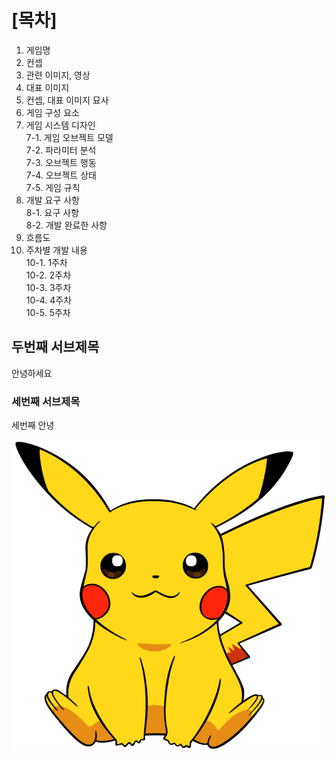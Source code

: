 # [목차]
  1. 게임명
  2. 컨셉
  3. 관련 이미지, 영상
  4. 대표 이미지
  5. 컨셉, 대표 이미지 묘사
  6. 게임 구성 요소
  7. 게임 시스템 디자인<br>
     7-1. 게임 오브젝트 모델<br>
     7-2. 파라미터 분석<br>
     7-3. 오브젝트 행동<br>
     7-4. 오브젝트 상태<br>
     7-5. 게임 규칙
  8. 개발 요구 사항<br>
     8-1. 요구 사항<br>
     8-2. 개발 완료한 사항
  9. 흐름도
 10. 주차별 개발 내용<br>
     10-1. 1주차<br>
     10-2. 2주차<br>
     10-3. 3주차<br>
     10-4. 4주차<br>
     10-5. 5주차

## 두번째 서브제목

안녕하세요


### 세번째 서브제목

세번째 안녕

![image](./img/pikachu.png)
